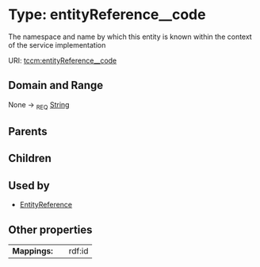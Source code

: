 
# Type: entityReference__code


The namespace and name by which this entity is known within the context of the service implementation

URI: [tccm:entityReference__code](https://hotecosystem.org/tccm/entityReference__code)


## Domain and Range

None ->  <sub>REQ</sub> [String](types/String.md)

## Parents


## Children


## Used by

 * [EntityReference](EntityReference.md)

## Other properties

|  |  |  |
| --- | --- | --- |
| **Mappings:** | | rdf:id |

